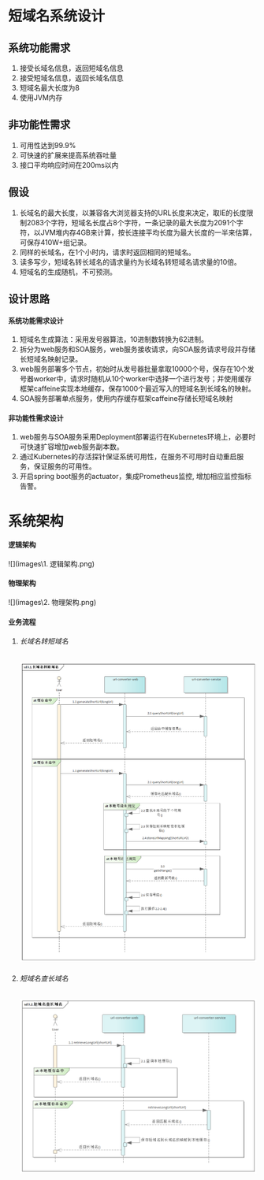 # 短域名系统设计



## 系统功能需求

1. 接受长域名信息，返回短域名信息
2. 接受短域名信息，返回长域名信息
3. 短域名最大长度为8
4. 使用JVM内存



## 非功能性需求

1. 可用性达到99.9%
2. 可快速的扩展来提高系统吞吐量
3. 接口平均响应时间在200ms以内



## 假设

1. 长域名的最大长度，以兼容各大浏览器支持的URL长度来决定，取IE的长度限制2083个字符，短域名长度占8个字符，一条记录的最大长度为2091个字符，以JVM堆内存4GB来计算，按长连接平均长度为最大长度的一半来估算，可保存410W+组记录。
2. 同样的长域名，在1个小时内，请求时返回相同的短域名。
3. 读多写少，短域名转长域名的请求量约为长域名转短域名请求量的10倍。
4. 短域名的生成随机，不可预测。



## 设计思路

#### 系统功能需求设计

1. 短域名生成算法：采用发号器算法，10进制数转换为62进制。
2. 拆分为web服务和SOA服务，web服务接收请求，向SOA服务请求号段并存储长短域名映射记录。
3. web服务部署多个节点，初始时从发号器批量拿取10000个号，保存在10个发号器worker中，请求时随机从10个worker中选择一个进行发号；并使用缓存框架caffeine实现本地缓存，保存1000个最近写入的短域名到长域名的映射。
4. SOA服务部署单点服务，使用内存缓存框架caffeine存储长短域名映射

#### 非功能性需求设计

1. web服务与SOA服务采用Deployment部署运行在Kubernetes环境上，必要时可快速扩容增加web服务副本数。
2. 通过Kubernetes的存活探针保证系统可用性，在服务不可用时自动重启服务，保证服务的可用性。
3. 开启spring boot服务的actuator，集成Prometheus监控, 增加相应监控指标告警。



# 系统架构

#### 逻辑架构

![](images\1. 逻辑架构.png)

#### 物理架构

![](images\2. 物理架构.png)



#### 业务流程

1. ###### 长域名转短域名

   ![](images\3.1.长域名转短域名.png)

2. ###### 短域名查长域名

   ![](images\3.2.短域名查长域名.png)